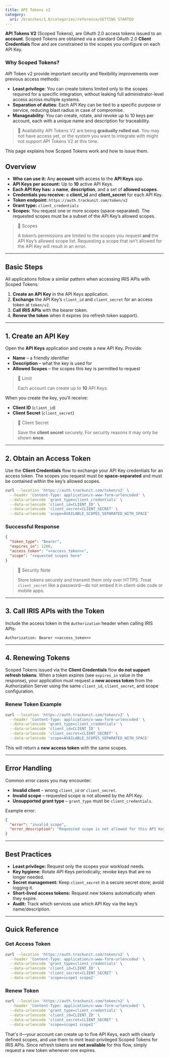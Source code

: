 ```yaml
---
title: API Tokens v2
category:
  uri: /branches/1.0/categories/reference/GETTING STARTED
---
```

**API Tokens V2** (Scoped Tokens), are OAuth 2.0 access tokens issued to an **account**. Scoped Tokens are obtained via a standard OAuth 2.0 **Client Credentials** flow and are constrained to the scopes you configure on each API Key.

### Why Scoped Tokens?

API Token v2 provide important security and flexibility improvements over previous access methods:

- **Least privilege**: You can create tokens limited only to the scopes required for a specific integration, without leaking full administrator-level access across multiple systems.
- **Separation of duties**: Each API Key can be tied to a specific purpose or service, reducing blast radius in case of compromise.
- **Manageability**: You can create, rotate, and revoke up to 10 keys per account, each with a unique name and description for traceability.

> 🚧 Availability
> API Tokens V2 are being **gradually rolled out**. You may not have access yet, or the system you want to integrate with might not support API Tokens V2 at this time.

This page explains how Scoped Tokens work and how to issue them.

## Overview

- **Who can use it:** Any **account** with access to the **API Keys** app.
- **API Keys per account:** Up to **10** active API Keys.
- **Each API Key has:** a **name**, **description**, and a set of **allowed scopes**.
- **Credentials you receive:** a **client_id** and **client_secret** for each API Key.
- **Token endpoint:** `https://auth.trackunit.com/token/v2`
- **Grant type:** `client_credentials`
- **Scopes:** You request one or more scopes (space-separated). The requested scopes must be a subset of the API Key’s allowed scopes.

> 📘 Scopes
>
> A token’s permissions are limited to the scopes you request **and** the API Key’s allowed scope list. Requesting a scope that isn’t allowed for the API Key will result in an error.

---

## Basic Steps

All applications follow a similar pattern when accessing IRIS APIs with Scoped Tokens:

1. **Create an API Key** in the API Keys application.
2. **Exchange** the API Key’s `client_id` and `client_secret` for an access token at `token/v2`.
3. **Call IRIS APIs** with the bearer token.
4. **Renew the token** when it expires (no refresh token support).

---

## 1. Create an API Key

Open the **API Keys** application and create a new API Key. Provide:

- **Name** – a friendly identifier
- **Description** – what the key is used for
- **Allowed Scopes** – the scopes this key is permitted to request

> 🚧 Limit
>
> Each account can create up to **10** API Keys.

When you create the key, you’ll receive:

- **Client ID** (`client_id`)
- **Client Secret** (`client_secret`)

> 📘 Client Secret
>
> Save the **client secret** securely. For security reasons it may only be shown **once**.

---

## 2. Obtain an Access Token

Use the **Client Credentials** flow to exchange your API Key credentials for an access token. The scopes you request must be **space-separated** and must be contained within the key’s allowed scopes.

```bash
curl --location 'https://auth.trackunit.com/token/v2' \
  --header 'Content-Type: application/x-www-form-urlencoded' \
  --data-urlencode 'grant_type=client_credentials' \
  --data-urlencode 'client_id=CLIENT_ID' \
  --data-urlencode 'client_secret=CLIENT_SECRET' \
  --data-urlencode 'scope=AVAILABLE_SCOPES_SEPARATED_WITH_SPACE'
```

### Successful Response

```json
{
  "token_type": "Bearer",
  "expires_in": 1200,
  "access_token": "<<access_token>>",
  "scope": "requested scopes here"
}
```

> 🔐 Security Note
>
> Store tokens securely and transmit them only over HTTPS. Treat `client_secret` like a password—do not embed it in client-side code or mobile apps.

---

## 3. Call IRIS APIs with the Token

Include the access token in the `Authorization` header when calling IRIS APIs:

```
Authorization: Bearer <<access_token>>
```

---

## 4. Renewing Tokens

Scoped Tokens issued via the **Client Credentials** flow **do not support refresh tokens**.
When a token expires (see `expires_in` value in the response), your application must request a **new access token** from the Authorization Server using the same `client_id`, `client_secret`, and scope configuration.

### Renew Token Example

```bash
curl --location 'https://auth.trackunit.com/token/v2' \
  --header 'Content-Type: application/x-www-form-urlencoded' \
  --data-urlencode 'grant_type=client_credentials' \
  --data-urlencode 'client_id=CLIENT_ID' \
  --data-urlencode 'client_secret=CLIENT_SECRET' \
  --data-urlencode 'scope=AVAILABLE_SCOPES_SEPARATED_WITH_SPACE'
```

This will return a **new access token** with the same scopes.

---

## Error Handling

Common error cases you may encounter:

- **Invalid client** – wrong `client_id` or `client_secret`.
- **Invalid scope** – requested scope is not allowed by the API Key.
- **Unsupported grant type** – `grant_type` must be `client_credentials`.

Example error:

```json
{
  "error": "invalid_scope",
  "error_description": "Requested scope is not allowed for this API Key."
}
```

---

## Best Practices

- **Least privilege:** Request only the scopes your workload needs.
- **Key hygiene:** Rotate API Keys periodically; revoke keys that are no longer needed.
- **Secret management:** Keep `client_secret` in a secure secret store; avoid logging it.
- **Short-lived access tokens:** Request new tokens automatically when they expire.
- **Audit:** Track which services use which API Key via the key’s name/description.

---

## Quick Reference

### Get Access Token

```bash
curl --location 'https://auth.trackunit.com/token/v2' \
  --header 'Content-Type: application/x-www-form-urlencoded' \
  --data-urlencode 'grant_type=client_credentials' \
  --data-urlencode 'client_id=CLIENT_ID' \
  --data-urlencode 'client_secret=CLIENT_SECRET' \
  --data-urlencode 'scope=scope1 scope2'
```

### Renew Token

```bash
curl --location 'https://auth.trackunit.com/token/v2' \
  --header 'Content-Type: application/x-www-form-urlencoded' \
  --data-urlencode 'grant_type=client_credentials' \
  --data-urlencode 'client_id=CLIENT_ID' \
  --data-urlencode 'client_secret=CLIENT_SECRET' \
  --data-urlencode 'scope=scope1 scope2'
```

That's it—your account can create up to five API Keys, each with clearly defined scopes, and use them to mint least-privileged Scoped Tokens for IRIS APIs. Since refresh tokens are **not available** for this flow, simply request a new token whenever one expires.
